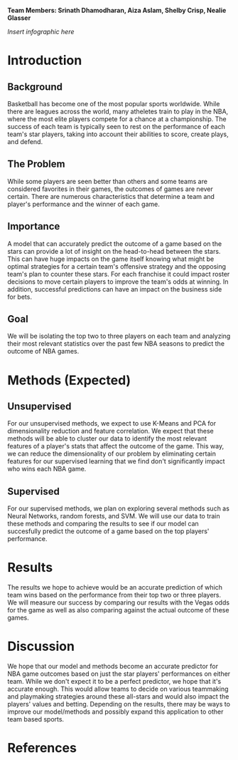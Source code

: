 **Team Members: Srinath Dhamodharan, Aiza Aslam, Shelby Crisp, Nealie Glasser**


*Insert infographic here*

# Introduction
## Background

Basketball has become one of the most popular sports worldwide. While there are leagues across the world, many atheletes train to play in the NBA, where the most elite players compete for a chance at a championship. The success of each team is typically seen to rest on the performance of each team's star players, taking into account their abilities to score, create plays, and defend.

## The Problem
While some players are seen better than others and some teams are considered favorites in their games, the outcomes of games are never certain. There are numerous characteristics that determine a team and player's performance and the winner of each game.

## Importance
A model that can accurately predict the outcome of a game based on the stars can provide a lot of insight on the head-to-head between the stars. This can have huge impacts on the game itself knowing what might be optimal strategies for a certain team's offensive strategy and the opposing team's plan to counter these stars. For each franchise it could impact roster decisions to move certain players to improve the team's odds at winning. In addition, successful predictions can have an impact on the business side for bets.

## Goal
We will be isolating the top two to three players on each team and analyzing their most relevant statistics over the past few NBA seasons to predict the outcome of NBA games.

# Methods (Expected)
## Unsupervised
For our unsupervised methods, we expect to use K-Means and PCA for dimensionality reduction and feature correlation. We expect that these methods will be able to cluster our data to identify the most relevant features of a player's stats that affect the outcome of the game. This way, we can reduce the dimensionality of our problem by eliminating certain features for our supervised learning that we find don't significantly impact who wins each NBA game.

## Supervised
For our supervised methods, we plan on exploring several methods such as Neural Networks, random forests, and SVM. We will use our data to train these methods and comparing the results to see if our model can succesfully predict the outcome of a game based on the top players' performance.

# Results
The results we hope to achieve would be an accurate prediction of which team wins based on the performance from their top two or three players. We will measure our success by comparing our results with the Vegas odds for the game as well as also comparing against the actual outcome of these games. 

# Discussion
We hope that our model and methods become an accurate predictor for NBA game outcomes based on just the star players' performances on either team. While we don't expect it to be a perfect predictor, we hope that it's accurate enough. This would allow teams to decide on various teammaking and playmaking strategies around these all-stars and would also impact the players' values and betting. Depending on the results, there may be ways to improve our model/methods and possibly expand this application to other team based sports.

# References

